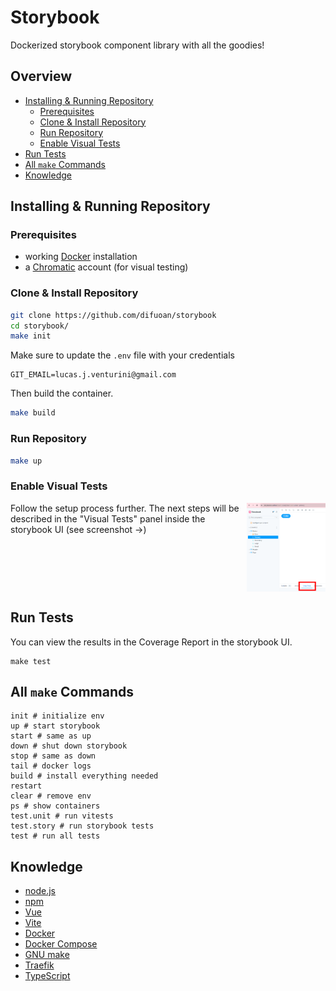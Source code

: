 # Storybook
Dockerized storybook component library with all the goodies!

## Overview
* [Installing & Running Repository](#installing--running-repository)
    * [Prerequisites](#prerequisites)
    * [Clone & Install Repository](#clone--install-repository)
    * [Run Repository](#run-repository)
    * [Enable Visual Tests](#enable-visual-tests)
* [Run Tests](#run-tests)
* [All `make` Commands](#all-make-commands)
* [Knowledge](#knowledge)

## Installing & Running Repository

### Prerequisites
* working [Docker](https://www.docker.com/) installation
* a [Chromatic](https://www.chromatic.com/) account (for visual testing)

### Clone & Install Repository
```bash
git clone https://github.com/difuoan/storybook
cd storybook/
make init
```
Make sure to update the `.env` file with your credentials
```env
GIT_EMAIL=lucas.j.venturini@gmail.com
```
Then build the container.
```bash
make build
```

### Run Repository
```bash
make up
```

### Enable Visual Tests
<img src="./assets/visualTestingPanel.png" alt="Visual Testing panel inside the storybook UI" width="25%" align="right"/>
Follow the setup process further. The next steps will be described in the "Visual Tests" panel inside the storybook UI (see screenshot &rarr;)
<br clear="right"/>

## Run Tests
You can view the results in the Coverage Report in the storybook UI.
```
make test
```

## All `make` Commands
```make
init # initialize env
up # start storybook
start # same as up
down # shut down storybook
stop # same as down
tail # docker logs
build # install everything needed
restart
clear # remove env
ps # show containers
test.unit # run vitests
test.story # run storybook tests
test # run all tests
```

## Knowledge
* [node.js](https://nodejs.org/en)
* [npm](https://docs.npmjs.com/)
* [Vue](https://vuejs.org/)
* [Vite](https://vitejs.dev/)
* [Docker](https://www.docker.com/)
* [Docker Compose](https://docs.docker.com/compose/)
* [GNU make](https://www.gnu.org/software/make/manual/make.html)
* [Traefik](https://doc.traefik.io/traefik/providers/docker/)
* [TypeScript](https://www.typescriptlang.org/)
